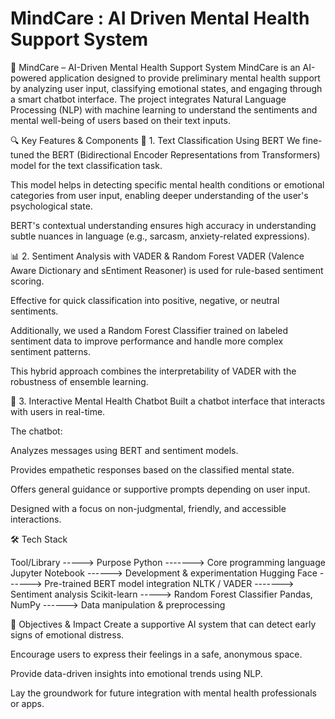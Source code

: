 
# MindCare : AI Driven Mental Health Support System

🧠 MindCare – AI-Driven Mental Health Support System
MindCare is an AI-powered application designed to provide preliminary mental health support by analyzing user input, classifying emotional states, and engaging through a smart chatbot interface. The project integrates Natural Language Processing (NLP) with machine learning to understand the sentiments and mental well-being of users based on their text inputs.

🔍 Key Features & Components
🧩 1. Text Classification Using BERT
We fine-tuned the BERT (Bidirectional Encoder Representations from Transformers) model for the text classification task.

This model helps in detecting specific mental health conditions or emotional categories from user input, enabling deeper understanding of the user's psychological state.

BERT's contextual understanding ensures high accuracy in understanding subtle nuances in language (e.g., sarcasm, anxiety-related expressions).

📊 2. Sentiment Analysis with VADER & Random Forest
VADER (Valence Aware Dictionary and sEntiment Reasoner) is used for rule-based sentiment scoring.

Effective for quick classification into positive, negative, or neutral sentiments.

Additionally, we used a Random Forest Classifier trained on labeled sentiment data to improve performance and handle more complex sentiment patterns.

This hybrid approach combines the interpretability of VADER with the robustness of ensemble learning.

🤖 3. Interactive Mental Health Chatbot
Built a chatbot interface that interacts with users in real-time.

The chatbot:

Analyzes messages using BERT and sentiment models.

Provides empathetic responses based on the classified mental state.

Offers general guidance or supportive prompts depending on user input.

Designed with a focus on non-judgmental, friendly, and accessible interactions.

🛠️ Tech Stack

Tool/Library -----> Purpose
Python	-------> Core programming language
Jupyter Notebook ------> Development & experimentation
Hugging Face ------> Pre-trained BERT model integration
NLTK / VADER -------> Sentiment analysis
Scikit-learn ----->	Random Forest Classifier
Pandas, NumPy ------> Data manipulation & preprocessing

🎯 Objectives & Impact
Create a supportive AI system that can detect early signs of emotional distress.

Encourage users to express their feelings in a safe, anonymous space.

Provide data-driven insights into emotional trends using NLP.

Lay the groundwork for future integration with mental health professionals or apps.